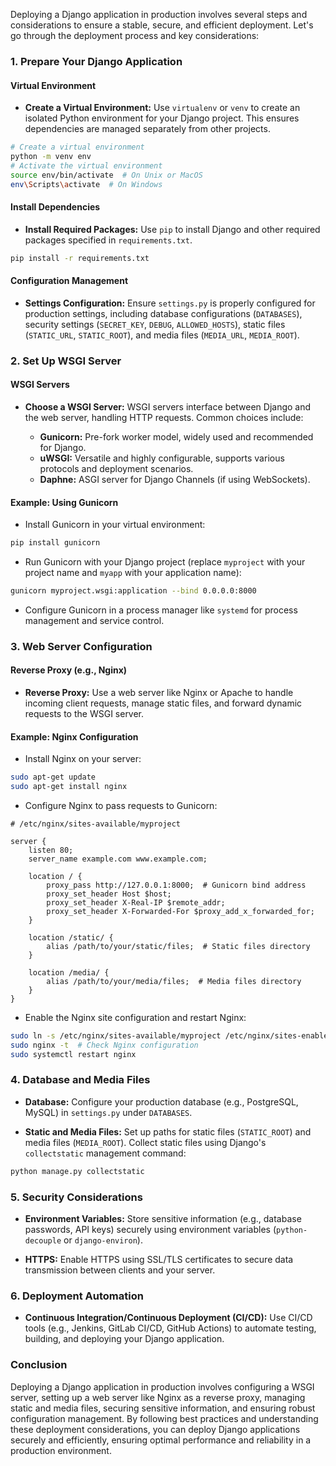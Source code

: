 Deploying a Django application in production involves several steps and considerations to ensure a stable, secure, and efficient deployment. Let's go through the deployment process and key considerations:

### 1. Prepare Your Django Application

#### Virtual Environment

- **Create a Virtual Environment:** Use `virtualenv` or `venv` to create an isolated Python environment for your Django project. This ensures dependencies are managed separately from other projects.

```bash
# Create a virtual environment
python -m venv env
# Activate the virtual environment
source env/bin/activate  # On Unix or MacOS
env\Scripts\activate  # On Windows
```

#### Install Dependencies

- **Install Required Packages:** Use `pip` to install Django and other required packages specified in `requirements.txt`.

```bash
pip install -r requirements.txt
```

#### Configuration Management

- **Settings Configuration:** Ensure `settings.py` is properly configured for production settings, including database configurations (`DATABASES`), security settings (`SECRET_KEY`, `DEBUG`, `ALLOWED_HOSTS`), static files (`STATIC_URL`, `STATIC_ROOT`), and media files (`MEDIA_URL`, `MEDIA_ROOT`).

### 2. Set Up WSGI Server

#### WSGI Servers

- **Choose a WSGI Server:** WSGI servers interface between Django and the web server, handling HTTP requests. Common choices include:

  - **Gunicorn:** Pre-fork worker model, widely used and recommended for Django.
  - **uWSGI:** Versatile and highly configurable, supports various protocols and deployment scenarios.
  - **Daphne:** ASGI server for Django Channels (if using WebSockets).

#### Example: Using Gunicorn

- Install Gunicorn in your virtual environment:

```bash
pip install gunicorn
```

- Run Gunicorn with your Django project (replace `myproject` with your project name and `myapp` with your application name):

```bash
gunicorn myproject.wsgi:application --bind 0.0.0.0:8000
```

- Configure Gunicorn in a process manager like `systemd` for process management and service control.

### 3. Web Server Configuration

#### Reverse Proxy (e.g., Nginx)

- **Reverse Proxy:** Use a web server like Nginx or Apache to handle incoming client requests, manage static files, and forward dynamic requests to the WSGI server.

#### Example: Nginx Configuration

- Install Nginx on your server:

```bash
sudo apt-get update
sudo apt-get install nginx
```

- Configure Nginx to pass requests to Gunicorn:

```nginx
# /etc/nginx/sites-available/myproject

server {
    listen 80;
    server_name example.com www.example.com;

    location / {
        proxy_pass http://127.0.0.1:8000;  # Gunicorn bind address
        proxy_set_header Host $host;
        proxy_set_header X-Real-IP $remote_addr;
        proxy_set_header X-Forwarded-For $proxy_add_x_forwarded_for;
    }

    location /static/ {
        alias /path/to/your/static/files;  # Static files directory
    }

    location /media/ {
        alias /path/to/your/media/files;  # Media files directory
    }
}
```

- Enable the Nginx site configuration and restart Nginx:

```bash
sudo ln -s /etc/nginx/sites-available/myproject /etc/nginx/sites-enabled/
sudo nginx -t  # Check Nginx configuration
sudo systemctl restart nginx
```

### 4. Database and Media Files

- **Database:** Configure your production database (e.g., PostgreSQL, MySQL) in `settings.py` under `DATABASES`.

- **Static and Media Files:** Set up paths for static files (`STATIC_ROOT`) and media files (`MEDIA_ROOT`). Collect static files using Django's `collectstatic` management command:

```bash
python manage.py collectstatic
```

### 5. Security Considerations

- **Environment Variables:** Store sensitive information (e.g., database passwords, API keys) securely using environment variables (`python-decouple` or `django-environ`).

- **HTTPS:** Enable HTTPS using SSL/TLS certificates to secure data transmission between clients and your server.

### 6. Deployment Automation

- **Continuous Integration/Continuous Deployment (CI/CD):** Use CI/CD tools (e.g., Jenkins, GitLab CI/CD, GitHub Actions) to automate testing, building, and deploying your Django application.

### Conclusion

Deploying a Django application in production involves configuring a WSGI server, setting up a web server like Nginx as a reverse proxy, managing static and media files, securing sensitive information, and ensuring robust configuration management. By following best practices and understanding these deployment considerations, you can deploy Django applications securely and efficiently, ensuring optimal performance and reliability in a production environment.